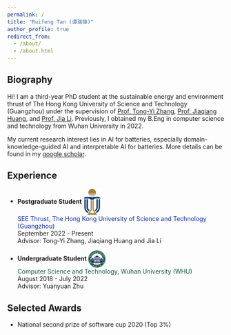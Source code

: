 ```yaml
---
permalink: /
title: "Ruifeng Tan (谭瑞锋)"
author_profile: true
redirect_from: 
  - /about/
  - /about.html
---
```


## Biography

Hi! I am a third-year PhD student at the sustainable energy and environment thrust of The Hong Kong University of Science and Technology (Guangzhou) under the supervision of [Prof. Tong-Yi Zhang](https://facultyprofiles.hkust-gz.edu.cn/faculty-personal-page/ZHANG-Tongyi/mezhangt), [Prof. Jiaqiang Huang](https://seejhuang.people.ust.hk/), and [Prof. Jia Li](https://sites.google.com/view/lijia). Previously, I obtained my B.Eng in computer science and technology from Wuhan University in 2022. 

My current research interest lies in AI for batteries, especially domain-knowledge-guided AI and interpretable AI for batteries. More details can be found in my [google scholar](https://scholar.google.com/citations?hl=zh-CN&view_op=list_works&gmla=AC6lMd8PIH28jI9lFlL_C9WwIrKkPBVFLJ4Q4yxwypYTF9x3S1TySXmdp1jXnovKUUB0Hef-DqMoRood9idOPGrsI-ZUPl0&user=XAGG2pIAAAAJ).



## Experience

- **Postgraduate Student**  <img src="../images/HKUSTGZ.png" alt="HKUSTGZ Logo" width="40" style="vertical-align: middle;"/>  
  <span style="color: rgb(18, 45, 165);"> SEE Thrust, The Hong Kong University of Science and Technology (Guangzhou) </span>  
  September 2022 - Present    
  Advisor: Tong-Yi Zhang, Jiaqiang Huang and Jia Li


- **Undergraduate Student**  <img src="../images/WHU.png" alt="WHU Logo" width="40" style="vertical-align: middle;"/>  
  <span style="color: rgb(18, 87, 65);"> Computer Science and Technology, Wuhan University (WHU) </span>  
  August 2018 - July 2022    
  Advisor: Yuanyuan Zhu





## Selected Awards

- National second prize of software cup 2020 (Top 3%) 

